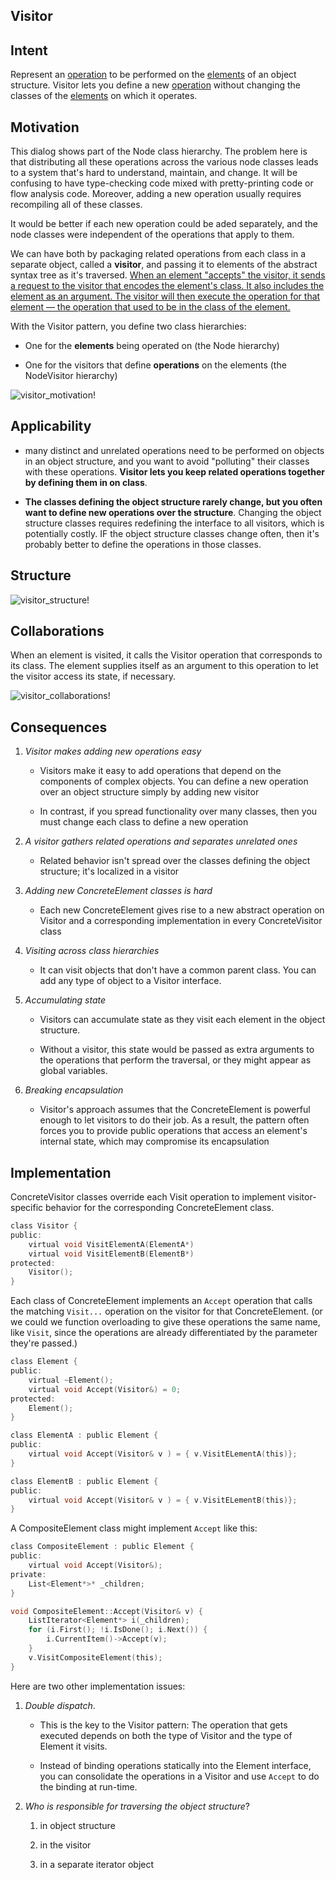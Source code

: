 ## Visitor

## Intent

Represent an <u>operation</u> to be performed on the <u>elements</u> of an object structure. Visitor lets you define a new <u>operation</u> without changing the classes of the <u>elements</u> on which it operates.

## Motivation

This dialog shows part of the Node class hierarchy. The problem here is that distributing all these operations across the various node classes leads to a system that's hard to understand, maintain, and change. It will be confusing to have type-checking code mixed with pretty-printing code or flow analysis code. Moreover, adding a new operation usually requires recompiling all of these classes.

It would be better if each new operation could be aded separately, and the node classes were independent of the operations that apply to them.

We can have both by packaging related operations from each class in a separate object, called a **visitor**, and passing it to elements of the abstract syntax tree as it's traversed. <u>When an element "accepts" the visitor, it sends a request to the visitor that encodes the element's class. It also includes the element as an argument. The visitor will then execute the operation for that element — the operation that used to be in the class of the element.</u>

With the Visitor pattern, you define two class hierarchies:

- One for the **elements** being operated on (the Node hierarchy)

- One for the visitors that define **operations** on the elements (the NodeVisitor hierarchy)

<img src="./img/visitor_motivation.svg" title="" alt="visitor_motivation!" data-align="center">

## Applicability

- many distinct and unrelated operations need to be performed on objects in an object structure, and you want to avoid "polluting" their classes with these operations. **Visitor lets you keep related operations together by defining them in on class**.

- **The classes defining the object structure rarely change, but you often want to define new operations over the structure**. Changing the object structure classes requires redefining the interface to all visitors, which is potentially costly. IF the object structure classes change often, then it's probably better to define the operations in those classes.

## Structure

<img src="./img/visitor_structure.svg" title="" alt="visitor_structure!" data-align="center">

## Collaborations

When an element is visited, it calls the Visitor operation that corresponds to its class. The element supplies itself as an argument to this operation to let the visitor access its state, if necessary.

<img src="./img/visitor_collaborations.svg" title="" alt="visitor_collaborations!" data-align="center">

## Consequences

1. *Visitor makes adding new operations easy*
   
   - Visitors make it easy to add operations that depend on the components of complex objects. You can define a new operation over an object structure simply by adding  new visitor
   
   - In contrast, if you spread functionality over many classes, then you must change each class to define a new operation

2. *A visitor gathers related operations and separates unrelated ones*
   
   - Related behavior isn't spread over the classes defining the object structure; it's localized in a visitor

3. *Adding new ConcreteElement classes is hard*
   
   - Each new ConcreteElement gives rise to a new abstract operation on Visitor and a corresponding implementation in every ConcreteVisitor class

4. *Visiting across class hierarchies*
   
   - It can visit objects that don't have a common parent class. You can add any type of object to a Visitor interface.

5. *Accumulating state*
   
   - Visitors can accumulate state as they visit each element in the object structure.
   
   - Without a visitor, this state would be passed as extra arguments to the operations that perform the traversal, or they might appear as global variables.

6. *Breaking encapsulation*
   
   - Visitor's approach assumes that the ConcreteElement is powerful enough to let visitors to do their job. As a result, the pattern often forces you to provide public operations that access an element's internal state, which may compromise its encapsulation

## Implementation

ConcreteVisitor classes override each Visit operation to implement visitor-specific behavior for the corresponding ConcreteElement class.

```c
class Visitor {
public:
    virtual void VisitElementA(ElementA*)
    virtual void VisitElementB(ElementB*)
protected:
    Visitor();
}
```

Each class of ConcreteElement implements an `Accept` operation that calls the matching `Visit...` operation on the visitor for that ConcreteElement. (or we could we function overloading to give these operations the same name, like `Visit`, since the operations are already differentiated by the parameter they're passed.)

```c
class Element {
public:
    virtual ~Element();
    virtual void Accept(Visitor&) = 0;
protected:
    Element();
}

class ElementA : public Element {
public:
    virtual void Accept(Visitor& v ) = { v.VisitELementA(this)};
}

class ElementB : public Element {
public:
    virtual void Accept(Visitor& v ) = { v.VisitELementB(this)};
}
```

A CompositeElement class might implement `Accept` like this:

```c
class CompositeElement : public Element {
public:
    virtual void Accept(Visitor&);
private:
    List<Element*>* _children;
}

void CompositeElement::Accept(Visitor& v) {
    ListIterator<Element*> i(_children);
    for (i.First(); !i.IsDone(); i.Next()) {
        i.CurrentItem()->Accept(v);
    }
    v.VisitCompositeElement(this);
}
```

Here are two other implementation issues:

1. *Double dispatch*.
   
   - This is the key to the Visitor pattern: The operation that gets executed depends on both the type of Visitor and the type of Element it visits.
   
   - Instead of binding operations statically into the Element interface, you can consolidate the operations in a Visitor and use `Accept` to do the binding at run-time.

2. *Who is responsible for traversing the object structure*?
   
   1. in object structure
   
   2. in the visitor
   
   3. in a separate iterator object


